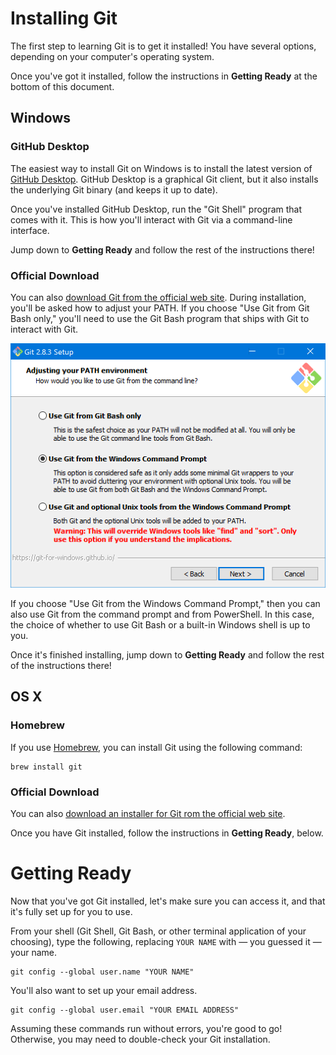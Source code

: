 # Installing Git

The first step to learning Git is to get it installed! You have several options, depending on your computer's operating system.

Once you've got it installed, follow the instructions in **Getting Ready** at the bottom of this document.

## Windows

### GitHub Desktop

The easiest way to install Git on Windows is to install the latest version of [GitHub Desktop](https://desktop.github.com/). GitHub Desktop is a graphical Git client, but it also installs the underlying Git binary (and keeps it up to date).

Once you've installed GitHub Desktop, run the "Git Shell" program that comes with it. This is how you'll interact with Git via a command-line interface.

Jump down to **Getting Ready** and follow the rest of the instructions there!

### Official Download

You can also [download Git from the official web site](https://git-scm.com/downloads). During installation, you'll be asked how to adjust your PATH. If you choose "Use Git from Git Bash only," you'll need to use the Git Bash program that ships with Git to interact with Git.

![PATH Modification Dialog](images/install-git-official-windows.png)

If you choose "Use Git from the Windows Command Prompt," then you can also use Git from the command prompt and from PowerShell. In this case, the choice of whether to use Git Bash or a built-in Windows shell is up to you.

Once it's finished installing, jump down to **Getting Ready** and follow the rest of the instructions there!

## OS X

### Homebrew

If you use [Homebrew](http://brew.sh/), you can install Git using the following command:

    brew install git

### Official Download

You can also [download an installer for Git rom the official web site](https://git-scm.com/downloads).

Once you have Git installed, follow the instructions in **Getting Ready**, below.

# Getting Ready

Now that you've got Git installed, let's make sure you can access it, and that it's fully set up for you to use.

From your shell (Git Shell, Git Bash, or other terminal application of your choosing), type the following, replacing `YOUR NAME` with — you guessed it — your name.

    git config --global user.name "YOUR NAME"

You'll also want to set up your email address.

    git config --global user.email "YOUR EMAIL ADDRESS"

Assuming these commands run without errors, you're good to go! Otherwise, you may need to double-check your Git installation.
